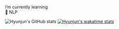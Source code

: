 I’m currently learning  
🌱 NLP

![Hyunjun's GitHub stats](https://github-readme-stats.vercel.app/api?username=seohyunjun&theme=dark)
[![Hyunjun's wakatime stats](https://github-readme-stats.vercel.app/api/wakatime?username=seohyunjun)](https://github.com/anuraghazra/github-readme-stats)

<!--
**seohyunjun/seohyunjun** is a ✨ _special_ ✨ repository because its `README.md` (this file) appears on your GitHub profile.

Here are some ideas to get you started:

- 🔭 I’m currently working on ...
- 🌱 I’m currently learning ...
- 👯 I’m looking to collaborate on ...
- 🤔 I’m looking for help with ...
- 💬 Ask me about ...
- 📫 How to reach me: ...
- 😄 Pronouns: ...
- ⚡ Fun fact: ...
-->

